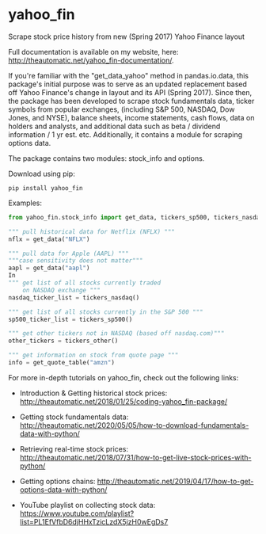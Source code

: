 # yahoo_fin
Scrape stock price history from new (Spring 2017) Yahoo Finance layout

Full documentation is available on my website, here: http://theautomatic.net/yahoo_fin-documentation/.

If you're familiar with the "get_data_yahoo" method in pandas.io.data, this package's initial purpose was to serve as an updated replacement
based off Yahoo Finance's change in layout and its API (Spring 2017).  Since then, the package has been developed to scrape stock fundamentals data, ticker symbols from popular exchanges, (including S&P 500, NASDAQ, Dow Jones, and NYSE), balance sheets, income statements, cash flows, data on holders and analysts, and additional data such as beta / dividend information / 1 yr est. etc.  Additionally, it contains a module for scraping options data.

The package contains two modules: stock_info and options.

Download using pip:

```batch
pip install yahoo_fin
```

Examples:

```python
from yahoo_fin.stock_info import get_data, tickers_sp500, tickers_nasdaq, tickers_other, get_quote_table

""" pull historical data for Netflix (NFLX) """
nflx = get_data("NFLX")

""" pull data for Apple (AAPL) """
"""case sensitivity does not matter"""
aapl = get_data("aapl")
In
""" get list of all stocks currently traded
    on NASDAQ exchange """
nasdaq_ticker_list = tickers_nasdaq()

""" get list of all stocks currently in the S&P 500 """
sp500_ticker_list = tickers_sp500()

""" get other tickers not in NASDAQ (based off nasdaq.com)"""
other_tickers = tickers_other()

""" get information on stock from quote page """
info = get_quote_table("amzn")

```

For more in-depth tutorials on yahoo_fin, check out the following links:

* Introduction & Getting historical stock prices: http://theautomatic.net/2018/01/25/coding-yahoo_fin-package/

* Getting stock fundamentals data: http://theautomatic.net/2020/05/05/how-to-download-fundamentals-data-with-python/

* Retrieving real-time stock prices: http://theautomatic.net/2018/07/31/how-to-get-live-stock-prices-with-python/

* Getting options chains: http://theautomatic.net/2019/04/17/how-to-get-options-data-with-python/

* YouTube playlist on collecting stock data: https://www.youtube.com/playlist?list=PL1EfVfbD6djHHxTzicLzdX5jzH0wEgDs7


